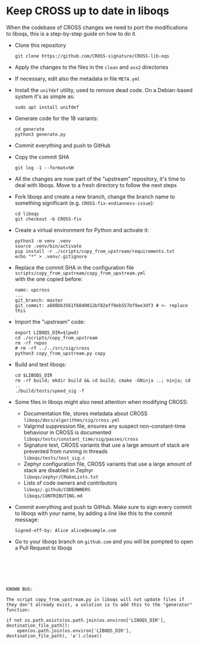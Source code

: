 # Keep CROSS up to date in liboqs

When the codebase of CROSS changes we need to port the modifications to liboqs, this is a step-by-step guide on how to do it.

- Clone this repository
    ```
    git clone https://github.com/CROSS-signature/CROSS-lib-oqs
    ```

- Apply the changes to the files in the `clean` and `avx2` directories

- If necessary, edit also the metadata in file `META.yml`

- Install the `unifdef` utility, used to remove dead code. On a Debian-based system it's as simple as:

    ```
    sudo apt install unifdef
    ```

- Generate code for the 18 variants:
    ```
    cd generate
    python3 generate.py
    ```

- Commit everything and push to GitHub

- Copy the commit SHA
    ```
    git log -1 --format=%H
    ```

- All the changes are now part of the "upstream" repository, it's time to deal with liboqs. Move to a fresh directory to follow the next steps

- Fork liboqs and create a new branch, change the branch name to something significant (e.g. `CROSS-fix-endianness-issue`):
    ```
    cd liboqs
    git checkout -b CROSS-fix
    ```

- Create a virtual environment for Python and activate it:
    ```
    python3 -m venv .venv
    source .venv/bin/activate
    pip install -r ./scripts/copy_from_upstream/requirements.txt
    echo "*" > .venv/.gitignore
    ```

- Replace the commit SHA in the configuration file
\
`scripts/copy_from_upstream/copy_from_upstream.yml`
\
with the one copied before:
    ```
    name: upcross
    ...
    git_branch: master
    git_commit: a880bb3561f68d0012bf82eff0eb557bf9ae3df3 # <- replace this
    ```

- Import the "upstream" code:
    ```
    export LIBOQS_DIR=$(pwd)
    cd ./scripts/copy_from_upstream
    rm -rf repos
    # rm -rf ../../src/sig/cross
    python3 copy_from_upstream.py copy
    ```

- Build and test liboqs:
    ```
    cd $LIBOQS_DIR
    rm -rf build; mkdir build && cd build; cmake -GNinja ..; ninja; cd ..
    ./build/tests/speed_sig -f
    ```

- Some files in liboqs might also need attention when modifying CROSS:
    - Documentation file, stores metadata about CROSS
    \
    `liboqs/docs/algorithms/sig/cross.yml`
    - Valgrind suppression file, ensures any suspect non-constant-time behaviour in CROSS is documented
    \
    `liboqs/tests/constant_time/sig/passes/cross`
    - Signature test, CROSS variants that use a large amount of stack are prevented from running in threads
    \
    `liboqs/tests/test_sig.c`
    - Zephyr configuration file, CROSS variants that use a large amount of stack are disabled in Zephyr
    \
    `liboqs/zephyr/CMakeLists.txt`
    - Lists of code owners and contributors
    \
    `liboqs/.github/CODEOWNERS`
    \
    `liboqs/CONTRIBUTING.md`

- Commit everything and push to GitHub. Make sure to sign every commit to liboqs with your name, by adding a line like this to the commit message:
    ```
    Signed-off-by: Alice alice@example.com
    ```

- Go to your liboqs branch on `github.com` and you will be pompted to open a Pull Request to liboqs

<br/><br/>
<br/><br/>

```
KNOWN BUG:

The script copy_from_upstream.py in liboqs will not update files if they don't already exist, a solution is to add this to the "generator" function:

if not os.path.exists(os.path.join(os.environ['LIBOQS_DIR'], destination_file_path)):
    open(os.path.join(os.environ['LIBOQS_DIR'], destination_file_path), 'a').close()

```
